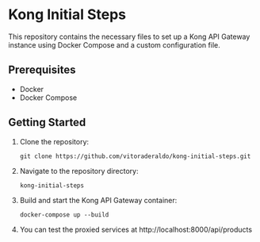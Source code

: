 # Kong Initial Steps

This repository contains the necessary files to set up a Kong API Gateway instance using Docker Compose and a custom configuration file.

## Prerequisites
- Docker
- Docker Compose

## Getting Started

1. Clone the repository:
   ```shell
   git clone https://github.com/vitoraderaldo/kong-initial-steps.git
   ```
2. Navigate to the repository directory:
    ```shel
    kong-initial-steps
    ```
3. Build and start the Kong API Gateway container:
    ```shel
    docker-compose up --build
   ```

4. You can test the proxied services at http://localhost:8000/api/products
